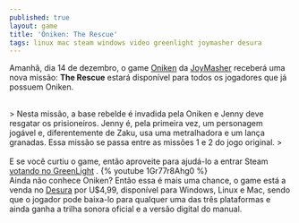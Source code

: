 ```yaml
---
published: true
layout: game
title: 'Oniken: The Rescue'
tags: linux mac steam windows video greenlight joymasher desura
---
```

Amanh&#227;, dia 14 de dezembro, o game <a href="http://oniken.net/" target="_blank">Oniken</a>
 da <a href="http://joymasher.com/" target="_blank">JoyMasher</a>
 receber&#225; uma nova miss&#227;o: **The Rescue** estar&#225; dispon&#237;vel para todos os jogadores que j&#225; possuem Oniken.
 

<br />
> Nesta miss&#227;o, a base rebelde &#233; invadida pela Oniken e Jenny deve resgatar os prisioneiros. Jenny &#233;, pela primeira vez, um personagem jog&#225;vel e, diferentemente de Zaku, usa uma metralhadora e um lan&#231;a granadas. Essa miss&#227;o se passa entre as miss&#245;es 1 e 2 do jogo original.
> <br />

<br />
E se voc&#234; curtiu o game, ent&#227;o aproveite para ajud&#225;-lo a entrar Steam<a href="http://steamcommunity.com/sharedfiles/filedetails/?id=92937904" target="_blank"> votando no GreenLight</a>
.
{% youtube 1Gr77r8Ahg0 %}
<br />
Ainda n&#227;o conhece Oniken? Ent&#227;o essa &#233; mais uma chance, o game est&#225; a venda no <a href="http://www.desura.com/games/oniken" target="_blank">Desura</a>
 por U$4,99, dispon&#237;vel para Windows, Linux e Mac, sendo que o jogador pode baixa-lo para qualquer uma das tr&#234;s plataformas e ainda ganha a trilha sonora oficial e a vers&#227;o digital do manual.
 
